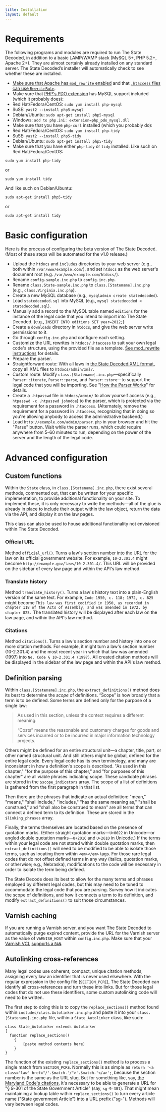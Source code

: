 ```yaml
---
title: Installation
layout: default
---
```


# Requirements

The following programs and modules are required to run The State Decoded, in addition to a basic LAMP/WAMP stack (MySQL 5+, PHP 5.2+, Apache 2+). They are almost certainly already installed on any standard server. The State Decoded’s installer will automatically check to see whether these are installed.

* [Make sure that Apache has `mod_rewrite` enabled](http://stackoverflow.com/questions/9021425/how-to-check-if-mod-rewrite-is-enabled-in-php) and that [`.htaccess` files can use `RewriteRule`](https://help.ubuntu.com/community/EnablingUseOfApacheHtaccessFiles).
* Make sure that [PHP's PDO extension](http://php.net/manual/en/book.pdo.php) has MySQL support included (which it probably does):
* Red Hat/Fedora/CentOS: `sudo yum install php-mysql`
* SuSE: `yast2 --install php5-mysql`
* Debian/Ubuntu: `sudo apt-get install php5-mysql`
* Windows: `add to php.ini: extension=php_pdo_mysql.dll`
* Make sure that you have `php-curl` installed (which you probably do):
* Red Hat/Fedora/CentOS: `sudo yum install php-tidy`
* SuSE: `yast2 --install php5-tidy`
* Debian/Ubuntu: `sudo apt-get install php5-tidy`
* Make sure that you have either `php-tidy` or `tidy` installed. Like such on Red Hat/Fedora/CentOS:


```
sudo yum install php-tidy
```

or

```
sudo yum install tidy
```

And like such on Debian/Ubuntu:

```
sudo apt-get install php5-tidy
```

or

```
sudo apt-get install tidy
```

# Basic configuration

Here is the process of configuring the beta version of The State Decoded. (Most of these steps will be automated for the v1.0 release.)

* Upload the `htdocs` and `includes` directories to your web server (e.g., both within `/var/www/example.com/`), and set `htdocs` as the web server's document root (e.g. `/var/www/example.com/htdocs/`).
* Rename `config-sample.inc.php` to `config.inc.php`.
* Rename `class.State-sample.inc.php` to `class.[Statename].inc.php` (e.g., `class.Virginia.inc.php`).
* Create a new MySQL database (e.g., `mysqladmin create statedecoded`).
* Load `statedecoded.sql` into MySQL (e.g., `mysql statedecoded < statedecoded.sql`).
* Manually add a record to the MySQL table named `editions` for the instance of the legal code that you intend to import into The State Decoded. (e.g., `INSERT INTO editions SET year=2012;`)
* Create a `downloads` directory in `htdocs`, and give the web server write permissions to it.
* Go through `config.inc.php` and configure each setting.
* Customize the URL rewrites in `htdocs/.htaccess` to suit your own legal code's structure, using the provided file as a template. [See mod_rewrite instructions](http://httpd.apache.org/docs/current/mod/mod_rewrite.html) for details.
* Prepare the parser.
* Straightforward route: With all laws in [the State Decoded XML format](xml-format.html), copy all XML files to `htdocs/admin/xml/`.
* Custom route: Modify `class.[Statename].inc.php`—specifically `Parser::iterate`, `Parser::parse`, and `Parser::store`—to support the legal code that you will be importing. See "[How the Parser Works](parser.html)" for details.
* Create a `.htpasswd` file in `htdocs/admin/` to allow yourself access (e.g., `htpasswd -c .htpasswd johndoe`) to the parser, which is protected via the requirement for a password in `.htaccess`. (Alternately, remove the requirement for a password in `.htaccess`, recognizing that in doing so you're allowing anybody to access the administrative backend.)
* Load `http://example.com/admin/parser.php` in your browser and hit the "Parse" button. Wait while the parser runs, which could require anywhere from 5–60 minutes to run, depending on the power of the server and the length of the legal code.


# Advanced configuration

## Custom functions

Within the `State` class, in `class.[Statename].inc.php`, there exist several methods, commented out, that can be written for your specific implementation, to provide additional functionality on your site. To implement these, it is only necessary to write the methods—all of the glue is already in place to include their output within the law object, return the data via the API, and display it on the law pages.

This class can also be used to house additional functionality not envisioned within The State Decoded.

### Official URL

Method `official_url()`. Turns a law's section number into the URL for the law on its official government website. For example, `10-2.301.4` might become `http://example.gov/laws/10-2.301.4/`. This URL will be provided on the sidebar of every law page and within the API's law method.

### Translate history

Method `translate_history()`. Turns a law's history text into a plain-English version of the same text. For example, `Code 1950, c. 118; 1972, c. 825` might become `This law was first codified in 1950, as recorded in chapter 118 of the Acts of Assembly, and was amended in 1972, by chapter 825.` The translated history will be displayed after each law on the law page, and within the API's law method.

### Citations

Method `citations()`. Turns a law's section number and history into one or more citation methods. For example, it might turn a law's section number (10-2.301.4) and the most recent year in which that law was amended (1997) into `Ne. Code § 10-2.301.4 (1997)`. All created citation methods will be displayed in the sidebar of the law page and within the API's law method.

## Definition parsing

Within `class.[Statename].inc.php`, the `extract_definitions()` method does its best to determine the *scope* of definitions. “Scope” is how broadly that a term is to be defined. Some terms are defined only for the purpose of a single law:

> As used in this section, unless the context requires a different meaning:
> 
> “Costs” means the reasonable and customary charges for goods and services incurred or to be incurred in major information technology projects.

Others might be defined for an entire structural unit—a chapter, title, part, or other named structural unit. And still others might be global, defined for the entire legal code. Every legal code has its own terminology, and many are inconsistent in how a definition's scope is described. "As used in this chapter," "for the purpose of this chapter," and "for purposes of this chapter" are all viable phrases indicating scope. These candidate phrases are stored in the `$scope_indicators` array. The scope of a list of definitions is gathered from the first paragraph in that list.

Then there are the phrases that indicate an actual definition: "mean," "means," "shall include," "includes," "has the same meaning as," "shall be construed," and "shall also be construed to mean" are all terms that can connect a defined term to its definition. These are stored in the `$linking_phrases` array.

Finally, the terms themselves are located based on the presence of quotation marks. (Either straight quotation marks—`U+0022` in Unicode—or angled double quotation marks—`U+201C` and `U+201D` in Unicode.) If the terms within your legal code are not stored within double quotation marks, then `extract_definitions()` will need to be modified to be able to isolate those terms, such as locating them within `<em></em>` tags. For those rare legal codes that do not offset defined terms in any way (italics, quotation marks, or otherwise; e.g., Nebraska), modifications to the code will be necessary in order to isolate the term being defined.

The State Decode does its best to allow for the many terms and phrases employed by different legal codes, but this may need to be tuned to accommodate the legal code that you are parsing. Survey how it indicates the scope of definitions, and how it connects a term to its definition, and modify `extract_definitions()` to suit those circumstances.

## Varnish caching

If you are running a Varnish server, and you want The State Decoded to automatically purge expired content, provide the URL for the Varnish server as the value of `VARNISH_HOST` within `config.inc.php`. Make sure that your [Varnish VCL](https://www.varnish-cache.org/docs/2.1/tutorial/vcl.html) [supports a `BAN`](https://www.varnish-cache.org/docs/3.0/tutorial/purging.html#bans).

## Autolinking cross-references

Many legal codes use coherent, compact, unique citation methods, assigning every law an identifier that is never used elsewhere. With the regular expression in the config file (`SECTION_PCRE`), The State Decoded can identify all cross-references and turn these into links. But for those legal codes that do not use these identifiers, some custom autolinking code will need to be written.

The first step to doing this is to copy the `replace_sections()` method found within `includes/class.Autolinker.inc.php` and paste it into your `class.[Statename].inc.php` file, within a `State_Autolinker` class, like such:

```
class State_Autolinker extends Autolinker
{
  function replace_sections()
    {
        [paste method contents here]
    }
}
```

The function of the existing `replace_sections()` method is to process a single match from `SECTION_PCRE`. Normally this is as simple as `return '<a class="law" href="/'.$match.'/">'.$match.'</a>';`, because the section number is the same as the URL slug. But for something like, say, [the Maryland Code's citations](https://github.com/statedecoded/law-identifier/blob/master/Maryland.md), it's necessary to be able to generate a URL for "§ 9-301 of the State Government Article" (say, `sg-9-301`). That might mean maintaining a lookup table within `replace_sections()` to turn every article name ("State government Article") into a URL prefix ("sg-"). Methods will vary between legal codes.
